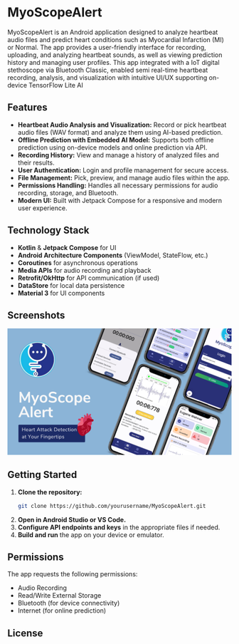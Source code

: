 # MyoScopeAlert

MyoScopeAlert is an Android application designed to analyze heartbeat audio files and predict heart conditions such as Myocardial Infarction (MI) or Normal. The app provides a user-friendly interface for recording, uploading, and analyzing heartbeat sounds, as well as viewing prediction history and managing user profiles.
This app integrated with a IoT digital stethoscope via Bluetooth Classic, enabled semi real-time heartbeat recording, analysis, and visualization with intuitive UI/UX supporting on-device TensorFlow Lite AI

## Features

- **Heartbeat Audio Analysis and Visualization:** Record or pick heartbeat audio files (WAV format) and analyze them using AI-based prediction.
- **Offline Prediction with Embedded AI Model:** Supports both offline prediction using on-device models and online prediction via API.
- **Recording History:** View and manage a history of analyzed files and their results.
- **User Authentication:** Login and profile management for secure access.
- **File Management:** Pick, preview, and manage audio files within the app.
- **Permissions Handling:** Handles all necessary permissions for audio recording, storage, and Bluetooth.
- **Modern UI:** Built with Jetpack Compose for a responsive and modern user experience.

## Technology Stack

- **Kotlin** & **Jetpack Compose** for UI
- **Android Architecture Components** (ViewModel, StateFlow, etc.)
- **Coroutines** for asynchronous operations
- **Media APIs** for audio recording and playback
- **Retrofit/OkHttp** for API communication (if used)
- **DataStore** for local data persistence
- **Material 3** for UI components

## Screenshots

![myoscopr-tumbnail.png](archive%2Fmyoscopr-tumbnail.png)

## Getting Started

1. **Clone the repository:**
   ```sh
   git clone https://github.com/yourusername/MyoScopeAlert.git
   ```
2. **Open in Android Studio or VS Code.**
3. **Configure API endpoints and keys** in the appropriate files if needed.
4. **Build and run** the app on your device or emulator.

## Permissions

The app requests the following permissions:
- Audio Recording
- Read/Write External Storage
- Bluetooth (for device connectivity)
- Internet (for online prediction)

## License

